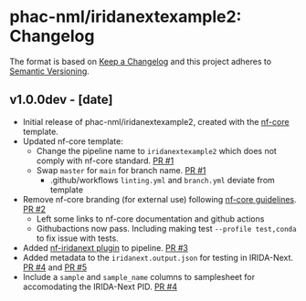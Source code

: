 # phac-nml/iridanextexample2: Changelog

The format is based on [Keep a Changelog](https://keepachangelog.com/en/1.0.0/)
and this project adheres to [Semantic Versioning](https://semver.org/spec/v2.0.0.html).

## v1.0.0dev - [date]

- Initial release of phac-nml/iridanextexample2, created with the [nf-core](https://nf-co.re/) template.
- Updated nf-core template:
  - Change the pipeline name to `iridanextexample2` which does not comply with nf-core standard. [PR #1](https://github.com/phac-nml/iridanextexample2/pull/1)
  - Swap `master` for `main` for branch name. [PR #1](https://github.com/phac-nml/iridanextexample2/pull/1)
    - .github/workflows `linting.yml` and `branch.yml` deviate from template
- Remove nf-core branding (for external use) following [nf-core guidelines](https://nf-co.re/docs/guidelines/external_use). [PR #2](https://github.com/phac-nml/iridanextexample2/pull/2)
  - Left some links to nf-core documentation and github actions
  - Githubactions now pass. Including making test `--profile test,conda` to fix issue with tests.
- Added [nf-iridanext plugin](https://github.com/phac-nml/nf-iridanext) to pipeline. [PR #3](https://github.com/phac-nml/iridanextexample2/pull/3)
- Added metadata to the `iridanext.output.json` for testing in IRIDA-Next. [PR #4](https://github.com/phac-nml/iridanextexample2/pull/4) and [PR #5](https://github.com/phac-nml/iridanextexample2/pull/5)
- Include a `sample` and `sample_name` columns to samplesheet for accomodating the IRIDA-Next PID. [PR #4](https://github.com/phac-nml/iridanextexample2/pull/4)
